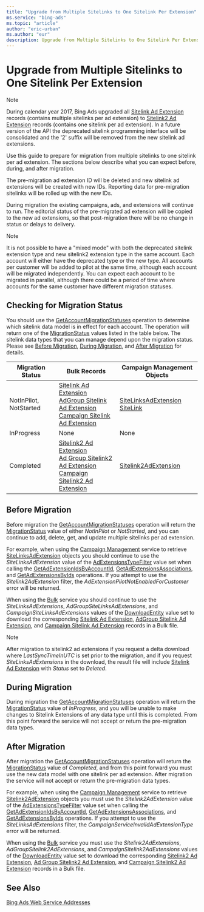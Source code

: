```yaml
---
title: "Upgrade from Multiple Sitelinks to One Sitelink Per Extension"
ms.service: "bing-ads"
ms.topic: "article"
author: "eric-urban"
ms.author: "eur"
description: Upgrade from Multiple Sitelinks to One Sitelink Per Extension.
---
```

# Upgrade from Multiple Sitelinks to One Sitelink Per Extension
> [!NOTE]
> During calendar year 2017, Bing Ads upgraded all [Sitelink Ad Extension](../bulk-service/sitelink-ad-extension.md) records (contains multiple sitelinks per ad extension) to [Sitelink2 Ad Extension](../bulk-service/sitelink2-ad-extension.md) records (contains one sitelink per ad extension). In a future version of the API the deprecated sitelink programming interface will be consolidated and the '2' suffix will be removed from the new sitelink ad extensions.

Use this guide to prepare for migration from multiple sitelinks to one sitelink per ad extension. The sections below describe what you can expect before, during, and after migration.

The pre-migration ad extension ID will be deleted and new sitelink ad extensions will be created with new IDs. Reporting data for pre-migration sitelinks will be rolled up with the new IDs.

During migration the existing campaigns, ads, and extensions will continue to run. The editorial status of the pre-migrated ad extension will be copied to the new ad extensions, so that post-migration there will be no change in status or delays to delivery.   

> [!NOTE]
> It is not possible to have a "mixed mode" with both the deprecated sitelink extension type and new sitelink2 extension type in the same account. Each account will either have the deprecated type or the new type. All accounts per customer will be added to pilot at the same time, although each account will be migrated independently. You can expect each account to be migrated in parallel, although there could be a period of time where accounts for the same customer have different migration statuses.

## <a name="getmigrationstatus"></a> Checking for Migration Status
You should use the [GetAccountMigrationStatuses](../campaign-management-service/getaccountmigrationstatuses.md) operation to determine which sitelink data model is in effect for each account. The operation will return one of the [MigrationStatus](../campaign-management-service/migrationstatus.md) values listed in the table below. The sitelink data types that you can manage depend upon the migration status. Please see [Before Migration](#beforemigration), [During Migration](#migrationinprogress), and [After Migration](#migrationcompleted) for details.  

Migration Status|Bulk Records|Campaign Management Objects  
---------|---------|---------
NotInPilot, NotStarted|[Sitelink Ad Extension](../bulk-service/sitelink-ad-extension.md)<br/>[AdGroup Sitelink Ad Extension](../bulk-service/adgroup-sitelink-ad-extension.md)<br/>[Campaign Sitelink Ad Extension](../bulk-service/campaign-sitelink-ad-extension.md) |[SiteLinksAdExtension](../campaign-management-service/sitelinksadextension.md)<br/>[SiteLink](../campaign-management-service/sitelink.md)         
InProgress|None|None         
Completed|[Sitelink2 Ad Extension](../bulk-service/sitelink2-ad-extension.md)<br/>[Ad Group Sitelink2 Ad Extension](../bulk-service/ad-group-sitelink2-ad-extension.md)<br/>[Campaign Sitelink2 Ad Extension](../bulk-service/campaign-sitelink2-ad-extension.md) |[Sitelink2AdExtension](../campaign-management-service/sitelink2adextension.md) 

## <a name="beforemigration"></a>Before Migration
Before migration the [GetAccountMigrationStatuses](../campaign-management-service/getaccountmigrationstatuses.md) operation will return the [MigrationStatus](../campaign-management-service/migrationstatus.md) value of either *NotInPilot* or *NotStarted*, and you can continue to add, delete, get, and update multiple sitelinks per ad extension. 

For example, when using the [Campaign Management](../campaign-management-service/campaign-management-service-reference.md) service to retrieve [SiteLinksAdExtension](../campaign-management-service/sitelinksadextension.md) objects you should continue to use the *SiteLinksAdExtension* value of the [AdExtensionsTypeFilter](../campaign-management-service/adextensionstypefilter.md) value set when calling the [GetAdExtensionIdsByAccountId](../campaign-management-service/getadextensionidsbyaccountid.md), [GetAdExtensionsAssociations](../campaign-management-service/getadextensionsassociations.md), and [GetAdExtensionsByIds](../campaign-management-service/getadextensionsbyids.md) operations. If you attempt to use the *Sitelink2AdExtension* filter, the *AdExtensionPilotNotEnabledForCustomer* error will be returned.

When using the [Bulk](../bulk-service/bulk-service-reference.md) service you should continue to use the *SiteLinksAdExtensions*, *AdGroupSiteLinksAdExtensions*, and *CampaignSiteLinksAdExtensions* values of the [DownloadEntity](../bulk-service/downloadentity.md) value set to download the corresponding [Sitelink Ad Extension](../bulk-service/sitelink-ad-extension.md), [AdGroup Sitelink Ad Extension](../bulk-service/adgroup-sitelink-ad-extension.md), and [Campaign Sitelink Ad Extension](../bulk-service/campaign-sitelink-ad-extension.md) records in a Bulk file.  

> [!NOTE]
> After migration to sitelink2 ad extensions if you request a delta download where *LastSyncTimeInUTC* is set prior to the migration, and if you request *SiteLinksAdExtensions* in the download, the result file will include [Sitelink Ad Extension](../bulk-service/sitelink-ad-extension.md) with *Status* set to *Deleted*. 

## <a name="migrationinprogress"></a>During Migration
During migration the [GetAccountMigrationStatuses](../campaign-management-service/getaccountmigrationstatuses.md) operation will return the [MigrationStatus](../campaign-management-service/migrationstatus.md) value of *InProgress*, and you will be unable to make changes to Sitelink Extensions of any data type until this is completed. From this point forward the service will not accept or return the pre-migration data types. 

## <a name="migrationcompleted"></a>After Migration
After migration the [GetAccountMigrationStatuses](../campaign-management-service/getaccountmigrationstatuses.md) operation will return the [MigrationStatus](../campaign-management-service/migrationstatus.md) value of *Completed*, and from this point forward you must use the new data model with one sitelink per ad extension. After migration the service will not accept or return the pre-migration data types. 

For example, when using the [Campaign Management](../campaign-management-service/campaign-management-service-reference.md) service to retrieve [Sitelink2AdExtension](../campaign-management-service/sitelink2adextension.md) objects you must use the *Sitelink2AdExtension* value of the [AdExtensionsTypeFilter](../campaign-management-service/adextensionstypefilter.md) value set when calling the [GetAdExtensionIdsByAccountId](../campaign-management-service/getadextensionidsbyaccountid.md), [GetAdExtensionsAssociations](../campaign-management-service/getadextensionsassociations.md), and [GetAdExtensionsByIds](../campaign-management-service/getadextensionsbyids.md) operations. If you attempt to use the *SiteLinksAdExtensions* filter, the *CampaignServiceInvalidAdExtensionType* error will be returned.

When using the [Bulk](../bulk-service/bulk-service-reference.md) service you must use the *Sitelink2AdExtensions*, *AdGroupSitelink2AdExtensions*, and *CampaignSitelink2AdExtensions* values of the [DownloadEntity](../bulk-service/downloadentity.md) value set to download the corresponding [Sitelink2 Ad Extension](../bulk-service/sitelink2-ad-extension.md), [Ad Group Sitelink2 Ad Extension](../bulk-service/ad-group-sitelink2-ad-extension.md), and [Campaign Sitelink2 Ad Extension](../bulk-service/campaign-sitelink2-ad-extension.md) records in a Bulk file.  


## See Also
[Bing Ads Web Service Addresses](web-service-addresses.md)  

